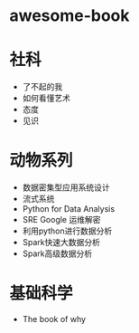 # awesome-book

# 社科
* 了不起的我
* 如何看懂艺术
* 态度
* 见识

# 动物系列
* 数据密集型应用系统设计
* 流式系统
* Python for Data Analysis
* SRE Google 运维解密
* 利用python进行数据分析
* Spark快速大数据分析
* Spark高级数据分析

# 基础科学
* The book of why
